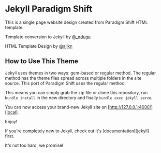 # Jekyll Paradigm Shift

This is a single page website design created from Paradigm Shift HTML template.

Template conversion to Jekyll by [@_ndugu](https://twitter.com/_ndugu) 

HTML Template Design by [@ajlkn](https://twitter.com/ajlkn)


## How to Use This Theme
Jekyll uses themes in two ways: gem-based or regular method. The regular method has the theme files spread across multiple folders in the site source. This port of Paradigm Shift uses the regular method.

This means you can simply grab the zip file or clone this repository, run `bundle install` in the new directory and finally `bundle exec jekyll serve`.

You can now access your brand-new Jekyll site on [http://127.0.0.1:4000/][local].

Enjoy!

If you're completely new to Jekyll, check out it's [documentation][jekyll] first.

It's not too hard, we promise!